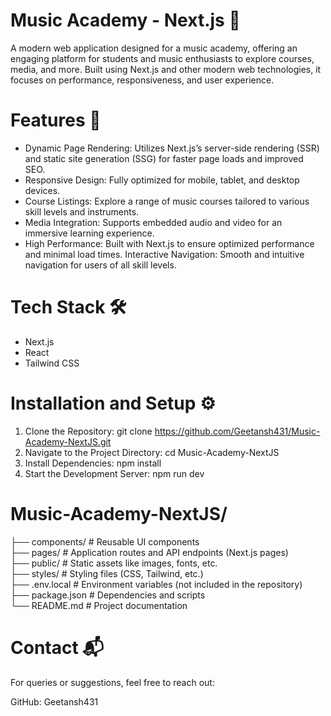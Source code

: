 # Music Academy - Next.js 🎵

A modern web application designed for a music academy, offering an engaging platform for students and music enthusiasts to explore courses, media, and more. Built using Next.js and other modern web technologies, it focuses on performance, responsiveness, and user experience.

# Features 🚀

- Dynamic Page Rendering: Utilizes Next.js’s server-side rendering (SSR) and static site generation (SSG) for faster page loads and improved SEO.
- Responsive Design: Fully optimized for mobile, tablet, and desktop devices.
- Course Listings: Explore a range of music courses tailored to various skill levels and instruments.
- Media Integration: Supports embedded audio and video for an immersive learning experience.
- High Performance: Built with Next.js to ensure optimized performance and minimal load times.
Interactive Navigation: Smooth and intuitive navigation for users of all skill levels.

# Tech Stack 🛠️

- Next.js
- React
- Tailwind CSS

# Installation and Setup ⚙️

1. Clone the Repository: git clone https://github.com/Geetansh431/Music-Academy-NextJS.git
2. Navigate to the Project Directory: cd Music-Academy-NextJS
3. Install Dependencies: npm install
4. Start the Development Server: npm run dev

# Music-Academy-NextJS/  

├── components/          # Reusable UI components  
├── pages/               # Application routes and API endpoints (Next.js pages)  
├── public/              # Static assets like images, fonts, etc.  
├── styles/              # Styling files (CSS, Tailwind, etc.)  
├── .env.local           # Environment variables (not included in the repository)  
├── package.json         # Dependencies and scripts  
└── README.md            # Project documentation  

# Contact 📬
For queries or suggestions, feel free to reach out:

GitHub: Geetansh431
